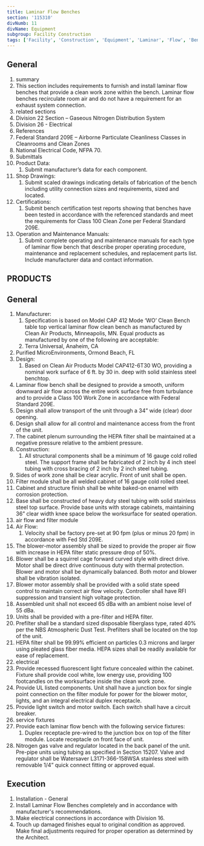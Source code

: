 ```yaml
---
title: Laminar Flow Benches
section: '115310'
divNumb: 11
divName: Equipment
subgroup: Facility Construction
tags: ['Facility', 'Construction', 'Equipment', 'Laminar', 'Flow', 'Benches']
---
```



## General

   1. summary
   1. This section includes requirements to furnish and install laminar flow benches that provide a clean work zone within the bench. Laminar flow benches recirculate room air and do not have a requirement for an exhaust system connection.
   1. related sections
   1. Division 22 Section – Gaseous Nitrogen Distribution System
   1. Division 26 - Electrical
   1. References
   1. Federal Standard 209E – Airborne Particulate Cleanliness Classes in Cleanrooms and Clean Zones
   1. National Electrical Code, NFPA 70.
   1. Submittals
   1. Product Data:
      1. Submit manufacturer’s data for each component.
   1. Shop Drawings:
      1. Submit scaled drawings indicating details of fabrication of the bench including utility connection sizes and requirements, sized and located.
   1. Certifications:
      1. Submit bench certification test reports showing that benches have been tested in accordance with the referenced standards and meet the requirements for Class 100 Clean Zone per Federal Standard 209E.
   1. Operation and Maintenance Manuals:
      1. Submit complete operating and maintenance manuals for each type of laminar flow bench that describe proper operating procedure, maintenance and replacement schedules, and replacement parts list. Include manufacturer data and contact information.
   
## PRODUCTS


## General

   1. Manufacturer:
      1. Specification is based on Model CAP 412 Mode ‘WO’ Clean Bench table top vertical laminar flow clean bench as manufactured by Clean Air Products, Minneapolis, MN. Equal products as manufactured by one of the following are acceptable:
      1. Terra Universal, Anaheim, CA
   1. Purified MicroEnvironments, Ormond Beach, FL
   1. Design:
      1. Based on Clean Air Products Model CAP412-6T30 WO, providing a nominal work surface of 6 ft. by 30 in. deep with solid stainless steel benchtop.
   1. Laminar flow bench shall be designed to provide a smooth, uniform downward air flow across the entire work surface free from turbulance and to provide a Class 100 Work Zone in accordance with Federal Standard 209E.
   1. Design shall allow transport of the unit through a 34” wide (clear) door opening.
   1. Design shall allow for all control and maintenance access from the front of the unit.
   1. The cabinet plenum surrounding the HEPA filter shall be maintained at a negative pressure relative to the ambient pressure.
   1. Construction:
      1. All structural components shall be a minimum of 16 gauge cold rolled steel. The support frame shall be fabricated of 2 inch by 4 inch steel tubing with cross bracing of 2 inch by 2 inch steel tubing.
   1. Sides of work zone shall be clear acrylic. Front of unit shall be open.
   1. Filter module shall be all welded cabinet of 16 gauge cold rolled steel.
   1. Cabinet and structure finish shall be white baked-on enamel with corrosion protection.
   1. Base shall be constructed of heavy duty steel tubing with solid stainless steel top surface. Provide base units with storage cabinets, maintaining 36” clear width knee space below the worksurface for seated operation.
   1. air flow and filter module
   1. Air Flow:
      1. Velocity shall be factory pre-set at 90 fpm (plus or minus 20 fpm) in accordance with Fed Std 209E.
   1. The blower-motor assembly shall be sized to provide the proper air flow with increase in HEPA filter static pressure drop of 50%.
   1. Blower shall be a squirrel cage forward curved style with direct drive. Motor shall be direct drive continuous duty with thermal protection. Blower and motor shall be dynamically balanced. Both motor and blower shall be vibration isolated.
   1. Blower motor assembly shall be provided with a solid state speed control to maintain correct air flow velocity. Controller shall have RFI suppression and transient high voltage protection.
   1. Assembled unit shall not exceed 65 dBa with an ambient noise level of 55 dBa.
   1. Units shall be provided with a pre-filter and HEPA filter.
   1. Prefilter shall be a standard sized disposable fiberglass type, rated 40% per the NBS Atmospheric Dust Test. Prefilters shall be located on the top of the unit.
   1. HEPA filter shall be 99.99% efficient on particles 0.3 microns and larger using pleated glass fiber media. HEPA sizes shall be readily available for ease of replacement.
   1. electrical
   1. Provide recessed fluorescent light fixture concealed within the cabinet. Fixture shall provide cool white, low energy use, providing 100 footcandles on the worksurface inside the clean work zone.
   1. Provide UL listed components. Unit shall have a junction box for single point connection on the filter module for power for the blower motor, lights, and an integral electrical duplex receptacle.
   1. Provide light switch and motor switch. Each switch shall have a circuit breaker.
   1. service fixtures
   1. Provide each laminar flow bench with the following service fixtures:
      1. Duplex receptacle pre-wired to the junction box on top of the filter module. Locate receptacle on front face of unit.
   1. Nitrogen gas valve and regulator located in the back panel of the unit. Pre-pipe units using tubing as specified in Section 15207. Valve and regulator shall be Watersaver L3171-366-158WSA stainless steel with removable 1/4” quick connect fitting or approved equal.

## Execution

   1. Installation - General
   1. Install Laminar Flow Benches completely and in accordance with manufacturer's recommendations.
   1. Make electrical connections in accordance with Division 16.
   1. Touch up damaged finishes equal to original condition as approved. Make final adjustments required for proper operation as determined by the Architect.

